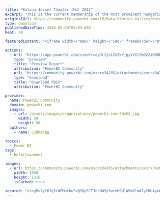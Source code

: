 ```yaml
---
title: "Katona József Theater (HU) 2017"
excerpt: "This is the current membership of the most prominent Hungarian Theater called Katona József Színház shown in a timeline. Legends in English: - Grey:"
originalUrl: https://community.powerbi.com/t5/Data-Stories-Gallery/Katona-J%C3%B3zsef-Theater-HU-2017/m-p/352300
type: download
publishedDateTime: 2018-02-06T00:53:00Z
heat: 50

featuredContent: "<iframe width=\"800\" height=\"500\" frameborder=\"0\" src=\"https://app.powerbi.com/view?r=eyJrIjoiZmZkYjgyYzItZmQzZi00ODljLWIxODItZDVmM2RiMDdkOTg2IiwidCI6Ijk1NzY1MTNjLWQ2OTQtNDA4Ny1iMjExLTM2NjVjZWVlN2VkNCIsImMiOjN9\"></iframe>"

actions:
  - url: "https://app.powerbi.com/view?r=eyJrIjoiZmZkYjgyYzItZmQzZi00ODljLWIxODItZDVmM2RiMDdkOTg2IiwidCI6Ijk1NzY1MTNjLWQ2OTQtNDA4Ny1iMjExLTM2NjVjZWVlN2VkNCIsImMiOjN9"
    type: "preview"
    title: "Preview Report"
    attribution: "PowerBI Community"
  - url: "https://community.powerbi.com/oxcrx34285/attachments/oxcrx34285/DataStoriesGallery/1605/2/Katona%20t%C3%A1rsulat%202018.pbix"
    type: "download"
    title: "Download PBIX"
    attribution: "PowerBI Community"

provider:
  name: PowerBI Community
  domain: powerbi.com
  images:
    - url: /assets/images/organizations/powerbi.com-50x50.jpg
      width: 50
      height: 50
  authors:
    - name: Judkacag

topics:
  - Power BI
tags:
  - Entertainment

images:
  - url: https://community.powerbi.com/oxcrx34285/attachments/oxcrx34285/DataStoriesGallery/1605/1/Katona_Power%20BI.png
    width: 1908
    height: 2316
    isCached: true

secured: "etegPulyf6Yq3rWFMwckuPvQSKp3JT3ocH49pfwrmH9H1AMxKlmA7y2HUAyxWurO77y/GPIHnZT3LiBFY+B4tS7CCZF3Sg0J793WYTC79CF0jGhjGlJDqqTLhf7CXGXPUUIqA4cG6s1ypxOgPd7mIXFvyE2E4QQh3gQDaIeN1zKoVP+X7CQMIS1uMDopSJtARLkOMUdCy2Mekoq8hxcD3zmJLyA0TSL6LACxF97mO7XjQIZEdqhW63i2co8ewGjqBJtpintLQHP8mxjvfpOmwRx+2vS2+ZboIbVypNL0v1Jp0yNKxG10+ZGKcYDinoFbp3lOSBislV/kLmy6w+UfiFa2k65P5nLqpnG3fJXWinnKh8/H8UMHp0ABznQ+mZc4x9bNRQVTYFuzDwU9XmX6Gg==;ftALD7UIyaakIovGqP485w=="
---
```


